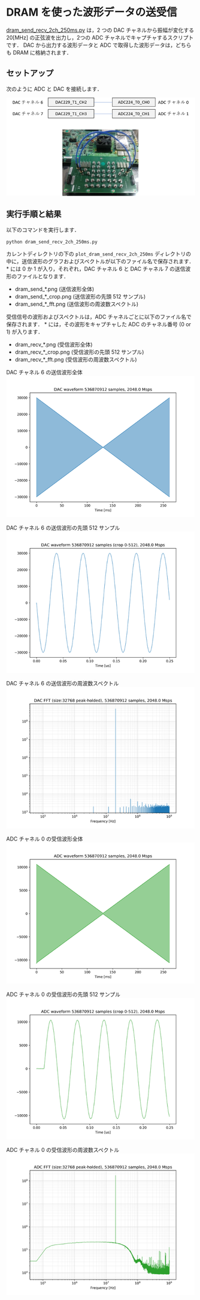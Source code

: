 # DRAM を使った波形データの送受信

[dram_send_recv_2ch_250ms.py](./dram_send_recv_2ch_250ms.py) は，2 つの DAC チャネルから振幅が変化する 20[MHz] の正弦波を出力し，2つの ADC チャネルでキャプチャするスクリプトです．
DAC から出力する波形データと ADC で取得した波形データは，どちらも DRAM に格納されます．

## セットアップ

次のように ADC と DAC を接続します．  

![セットアップ](./../../docs/images/dac_adc_setup-2.png)


## 実行手順と結果

以下のコマンドを実行します．

```
python dram_send_recv_2ch_250ms.py
```

カレントディレクトリの下の `plot_dram_send_recv_2ch_250ms` ディレクトリの中に，送信波形のグラフおよびスペクトルが以下のファイル名で保存されます．
\* には 0 か 1 が入り，それぞれ，DAC チャネル 6 と DAC チャネル 7 の送信波形のファイルとなります．

- dram_send_*.png (送信波形全体)
- dram_send_*_crop.png (送信波形の先頭 512 サンプル)
- dram_send_*_fft.png (送信波形の周波数スペクトル)

受信信号の波形およびスペクトルは，ADC チャネルごとに以下のファイル名で保存されます．
\* には，その波形をキャプチャした ADC のチャネル番号 (0 or 1) が入ります．
- dram_recv_*.png (受信波形全体)
- dram_recv_*_crop.png (受信波形の先頭 512 サンプル)
- dram_recv_*_fft.png (受信波形の周波数スペクトル)

DAC チャネル 6 の送信波形全体  
![送信波形全体](images/dram_send_0.png)

DAC チャネル 6 の送信波形の先頭 512 サンプル  
![送信波形の先頭 512 サンプル](images/dram_send_0_crop.png)

DAC チャネル 6 の送信波形の周波数スペクトル  
![送信波形の周波数スペクトル](images/dram_send_0_fft.png)

ADC チャネル 0 の受信波形全体  
![受信波形全体](images/dram_recv_0.png)

ADC チャネル 0 の受信波形の先頭 512 サンプル  
![受信波形の先頭 512 サンプル](images/dram_recv_0_crop.png)

ADC チャネル 0 の受信波形の周波数スペクトル  
![受信波形の周波数スペクトル](images/dram_recv_0_fft.png)
